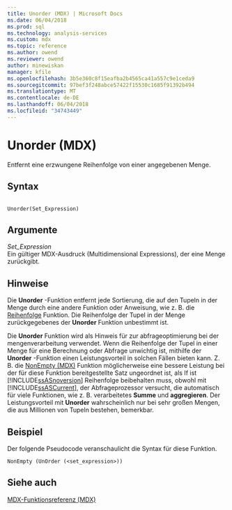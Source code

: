 ```yaml
---
title: Unorder (MDX) | Microsoft Docs
ms.date: 06/04/2018
ms.prod: sql
ms.technology: analysis-services
ms.custom: mdx
ms.topic: reference
ms.author: owend
ms.reviewer: owend
author: minewiskan
manager: kfile
ms.openlocfilehash: 3b5e360c8f15eafba2b4565ca41a557c9e1ceda9
ms.sourcegitcommit: 97bef3f248abce57422f15530c1685f91392b494
ms.translationtype: MT
ms.contentlocale: de-DE
ms.lasthandoff: 06/04/2018
ms.locfileid: "34743449"
---
```

# <a name="unorder-mdx"></a>Unorder (MDX)


  Entfernt eine erzwungene Reihenfolge von einer angegebenen Menge.  
  
## <a name="syntax"></a>Syntax  
  
```  
  
Unorder(Set_Expression)   
```  
  
## <a name="arguments"></a>Argumente  
 *Set_Expression*  
 Ein gültiger MDX-Ausdruck (Multidimensional Expressions), der eine Menge zurückgibt.  
  
## <a name="remarks"></a>Hinweise  
 Die **Unorder** -Funktion entfernt jede Sortierung, die auf den Tupeln in der Menge durch eine andere Funktion oder Anweisung, wie z. B. die [Reihenfolge](../mdx/order-mdx.md) Funktion. Die Reihenfolge der Tupel in der Menge zurückgegebenes der **Unorder** Funktion unbestimmt ist.  
  
 Die **Unorder** Funktion wird als Hinweis für zur abfrageoptimierung bei der mengenverarbeitung verwendet. Wenn die Reihenfolge der Tupel in einer Menge für eine Berechnung oder Abfrage unwichtig ist, mithilfe der **Unorder** -Funktion einen Leistungsvorteil in solchen Fällen bieten kann. Z. B. die [NonEmpty (MDX)](../mdx/nonempty-mdx.md) Funktion möglicherweise eine bessere Leistung bei der für diese Funktion bereitgestellte Satz ungeordnet ist, als If ist [!INCLUDE[ssASnoversion](../includes/ssasnoversion-md.md)] Reihenfolge beibehalten muss, obwohl mit [!INCLUDE[ssASCurrent](../includes/ssascurrent-md.md)], der Abfrageprozessor versucht, die automatisch für viele Funktionen, wie z. B. verarbeitetes **Summe** und **aggregieren**. Der Leistungsvorteil mit **Unorder** wahrscheinlich nur bei sehr großen Mengen, die aus Millionen von Tupeln bestehen, bemerkbar.  
  
## <a name="example"></a>Beispiel  
 Der folgende Pseudocode veranschaulicht die Syntax für diese Funktion.  
  
```  
NonEmpty (UnOrder (<set_expression>))  
```  
  
## <a name="see-also"></a>Siehe auch  
 [MDX-Funktionsreferenz &#40;MDX&#41;](../mdx/mdx-function-reference-mdx.md)  
  
  
